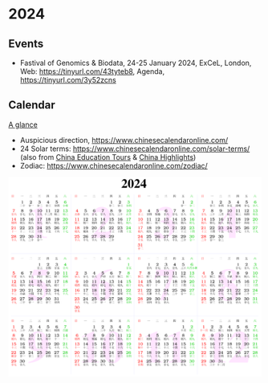# 2024

## Events

- Fastival of Genomics & Biodata, 24-25 January 2024, ExCeL, London, Web: <https://tinyurl.com/43tyteb8>, Agenda, <https://tinyurl.com/3y52zcns>

## Calendar

[A glance](https://www.calendarpedia.co.uk/download/calendar-2024-landscape-year-at-a-glance-in-colour.pdf)

- Auspicious direction, <https://www.chinesecalendaronline.com/>
- 24 Solar terms: <https://www.chinesecalendaronline.com/solar-terms/> (also from [China Education Tours](https://www.chinaeducationaltours.com/guide/culture-24-solar-terms.htm) & [China Highlights](https://www.chinahighlights.com/festivals/the-24-solar-terms.htm))
- Zodiac: <https://www.chinesecalendaronline.com/zodiac/>

![Calendar](2024.png)
